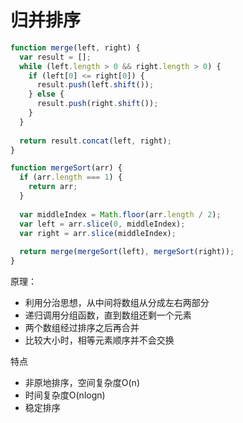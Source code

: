 # 归并排序
```javascript
function merge(left, right) {
  var result = [];
  while (left.length > 0 && right.length > 0) {
    if (left[0] <= right[0]) {
      result.push(left.shift());
    } else {
      result.push(right.shift());
    }
  }
  
  return result.concat(left, right);
}

function mergeSort(arr) {
  if (arr.length === 1) {
    return arr;
  }
  
  var middleIndex = Math.floor(arr.length / 2);
  var left = arr.slice(0, middleIndex);
  var right = arr.slice(middleIndex);
  
  return merge(mergeSort(left), mergeSort(right));
}
```

原理：
* 利用分治思想，从中间将数组从分成左右两部分
* 递归调用分组函数，直到数组还剩一个元素
* 两个数组经过排序之后再合并
* 比较大小时，相等元素顺序并不会交换

特点
* 非原地排序，空间复杂度O(n)
* 时间复杂度O(nlogn)
* 稳定排序


